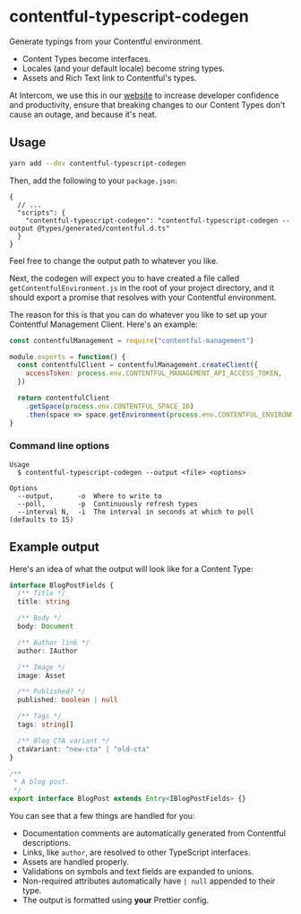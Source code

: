 # contentful-typescript-codegen

Generate typings from your Contentful environment.

- Content Types become interfaces.
- Locales (and your default locale) become string types.
- Assets and Rich Text link to Contentful's types.

At Intercom, we use this in our [website] to increase developer confidence and productivity,
ensure that breaking changes to our Content Types don't cause an outage, and because it's neat.

[website]: https://www.intercom.com

## Usage

```sh
yarn add --dev contentful-typescript-codegen
```

Then, add the following to your `package.json`:

```jsonc
{
  // ...
  "scripts": {
    "contentful-typescript-codegen": "contentful-typescript-codegen --output @types/generated/contentful.d.ts"
  }
}
```

Feel free to change the output path to whatever you like.

Next, the codegen will expect you to have created a file called `getContentfulEnvironment.js` in the
root of your project directory, and it should export a promise that resolves with your Contentful
environment.

The reason for this is that you can do whatever you like to set up your Contentful Management
Client. Here's an example:

```js
const contentfulManagement = require("contentful-management")

module.exports = function() {
  const contentfulClient = contentfulManagement.createClient({
    accessToken: process.env.CONTENTFUL_MANAGEMENT_API_ACCESS_TOKEN,
  })

  return contentfulClient
    .getSpace(process.env.CONTENTFUL_SPACE_ID)
    .then(space => space.getEnvironment(process.env.CONTENTFUL_ENVIRONMENT))
}
```

### Command line options

```
Usage
  $ contentful-typescript-codegen --output <file> <options>

Options
  --output,      -o  Where to write to
  --poll,        -p  Continuously refresh types
  --interval N,  -i  The interval in seconds at which to poll (defaults to 15)
```

## Example output

Here's an idea of what the output will look like for a Content Type:

```ts
interface BlogPostFields {
  /** Title */
  title: string

  /** Body */
  body: Document

  /** Author link */
  author: IAuthor

  /** Image */
  image: Asset

  /** Published? */
  published: boolean | null

  /** Tags */
  tags: string[]

  /** Blog CTA variant */
  ctaVariant: "new-cta" | "old-cta"
}

/**
 * A blog post.
 */
export interface BlogPost extends Entry<IBlogPostFields> {}
```

You can see that a few things are handled for you:

- Documentation comments are automatically generated from Contentful descriptions.
- Links, like `author`, are resolved to other TypeScript interfaces.
- Assets are handled properly.
- Validations on symbols and text fields are expanded to unions.
- Non-required attributes automatically have `| null` appended to their type.
- The output is formatted using **your** Prettier config.
